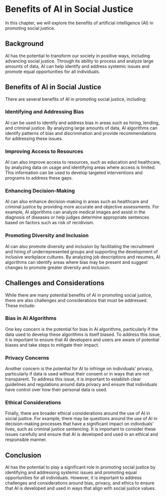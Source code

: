 Benefits of AI in Social Justice
=========================================================================

In this chapter, we will explore the benefits of artificial intelligence (AI) in promoting social justice.

Background
----------

AI has the potential to transform our society in positive ways, including advancing social justice. Through its ability to process and analyze large amounts of data, AI can help identify and address systemic issues and promote equal opportunities for all individuals.

Benefits of AI in Social Justice
--------------------------------

There are several benefits of AI in promoting social justice, including:

### Identifying and Addressing Bias

AI can be used to identify and address bias in areas such as hiring, lending, and criminal justice. By analyzing large amounts of data, AI algorithms can identify patterns of bias and discrimination and provide recommendations for addressing these issues.

### Improving Access to Resources

AI can also improve access to resources, such as education and healthcare, by analyzing data on usage and identifying areas where access is limited. This information can be used to develop targeted interventions and programs to address these gaps.

### Enhancing Decision-Making

AI can also enhance decision-making in areas such as healthcare and criminal justice by providing more accurate and objective assessments. For example, AI algorithms can analyze medical images and assist in the diagnosis of diseases or help judges determine appropriate sentences based on factors such as risk of recidivism.

### Promoting Diversity and Inclusion

AI can also promote diversity and inclusion by facilitating the recruitment and hiring of underrepresented groups and supporting the development of inclusive workplace cultures. By analyzing job descriptions and resumes, AI algorithms can identify areas where bias may be present and suggest changes to promote greater diversity and inclusion.

Challenges and Considerations
-----------------------------

While there are many potential benefits of AI in promoting social justice, there are also challenges and considerations that must be addressed. These include:

### Bias in AI Algorithms

One key concern is the potential for bias in AI algorithms, particularly if the data used to develop these algorithms is itself biased. To address this issue, it is important to ensure that AI developers and users are aware of potential biases and take steps to mitigate their impact.

### Privacy Concerns

Another concern is the potential for AI to infringe on individuals' privacy, particularly if data is used without their consent or in ways that are not transparent. To address this issue, it is important to establish clear guidelines and regulations around data privacy and ensure that individuals have control over how their personal data is used.

### Ethical Considerations

Finally, there are broader ethical considerations around the use of AI in social justice. For example, there may be questions around the use of AI in decision-making processes that have a significant impact on individuals' lives, such as criminal justice sentencing. It is important to consider these issues carefully and ensure that AI is developed and used in an ethical and responsible manner.

Conclusion
----------

AI has the potential to play a significant role in promoting social justice by identifying and addressing systemic issues and promoting equal opportunities for all individuals. However, it is important to address challenges and considerations around bias, privacy, and ethics to ensure that AI is developed and used in ways that align with social justice values.
